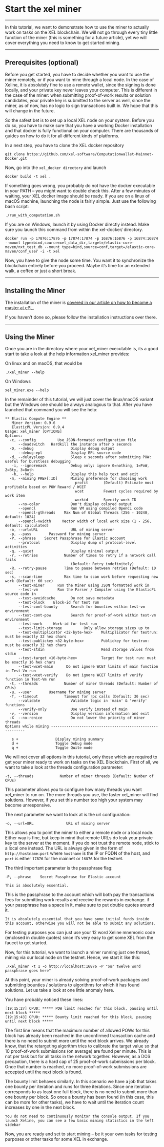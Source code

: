 <!-- TITLE: Start The Xel Miner -->
<!-- SUBTITLE: A quick summary of Start The Xel Miner -->

# Start the xel miner
-----
In this tutorial, we want to demonstrate how to use the miner to actually work on tasks on the XEL blockchain. We will not go through every tiny little function of the miner (this is something for a future article), yet we will cover everything you need to know to get started mining.

-----

Prerequisites (optional)
-----
Before you get started, you have to decide whether you want to use the miner remotely, or if you want to mine through a local node. In the case of Xeline, it is absolutely fine to use a remote wallet, since the signing is done locally, and your private key never leaves your computer. This is different in the case of the miner: when submitting proof-of-work results or solution candidates, your private key is submitted to the server as well, since the miner, as of now, has no logic to sign transactions built in. We hope that this will change in the future.

So the safest bet is to set up a local XEL node on your system. Before you do so, you have to make sure that you have a working Docker installation and that docker is fully functional on your computer. There are thousands of guides on how to do it for all different kinds of platforms.

In a next step, you have to clone the XEL docker repository

```text
git clone https://github.com/xel-software/Computationwallet-Mainnet-Docker.git
```

Now, go into the `xel_docker directory` and launch

```text
docker build -t xel .
```

If something goes wrong, you probably do not have the docker executable in your PATH – you might want to double check this. After a few minutes of waiting, your XEL docker image should be ready. If you are on a linux of macOS machine, launching the node is fairly simple. Just use the following bash script:

```text
./run_with_computation.sh
```

If you are on Windows, launch it by using Docker directly instead. Make sure you launch this command from within the xel-docker/ directory.

```text
docker run -p 17876:17876 -p 17874:17874 -p 16876:16876 -p 16874:16874 --mount type=bind,source=xel_data_dir,target=/elastic-core-maven/nxt_test_db --mount type=bind,source=conf,target=/elastic-core-maven/conf_user -i -t xel
```

Now, you have to give the node some time. You want it to synchronize the blockchain entirely before you proceed. Maybe it’s time for an extended walk, a coffee or just a short break.

-----
Installing the Miner
-----
<p> The installation of the miner is <a href="home#elastic-pl-e-pl">covered in our article on how to become a master at ePL. </a></p>If you haven’t done so, please follow the installation instructions over there.


-----

Using the Miner
-----

Once you are in the directory where your xel_miner executable is, its a good start to take a look at the help information xel_miner provides:

On linux and on macOS, that would be

```text
./xel_miner --help
```

On Windows


```text
xel_miner.exe --help
```

In the remainder of this tutorial, we will just cover the linux/macOS variant but the Windows one should be always analogous to that. After you have launched that command you will see the help:


```text
** Elastic Compute Engine **
   Miner Version: 0.9.6
   ElasticPL Version: 0.9.4
Usage: xel_miner [OPTIONS]
Options:
  -c, --config          Use JSON-formated configuration file
      --deadswitch   Hardkill the instance after x seconds
  -D, --debug                 Display debug output
      --debug-epl             Display EPL source code
  -d, --delaysleep	     	  Sleep x seconds after submitting POW: useful for burstless debugging
   -i, --ignoremask			  Debug only: ignore 0=nothing, 1=PoW, 2=Bty, 3=Both
   -h, --help                 Display this help text and exit
  -m, --mining PREF[:ID]      Mining preference for choosing work
                                profit       (Default) Estimate most profitable based on POW Reward / WCET
                                wcet         Fewest cycles required by work item
                                workid		 Specify work ID
      --no-color              Don't display colored output
      --opencl	              Run VM using compiled OpenCL code
      --opencl-gthreads    Max Num of Global Threads (256 - 10240, default: 1024)
      --opencl-vwidth 	  Vector width of local work size (1 - 256, default: calculated)
  -o, --url=URL               URL of mining server
  -p, --pass        Password for mining server
  -P, --phrase    Secret Passphrase for Elastic account
      --protocol              Display dump of protocol-level activities
  -q, --quiet                 Display minimal output
  -r, --retries            Number of times to retry if a network call fails
                              (Default: Retry indefinitely)
  -R, --retry-pause        Time to pause between retries (Default: 10 sec)
  -s, --scan-time          Max time to scan work before requesting new work (Default: 60 sec)
  	  --test-miner      Run the Miner using JSON formatted work in 
      --test-vm         Run the Parser / Compiler using the ElasticPL source code in 
	  --test-avoidcache   	  Do not save metadata
      --test-block 	  Block-id for test run
	  --test-cont-bounty      Search for bounties within test-vm environment
	  --test-cont-pow         Search for proof-of-work within test-vm environment
	  --test-work 	  Work-id for test run
	  --test-limit-storage 			Only allow storage sizes up to 
	  --test-multiplicator <32-byte-hex>	Multiplicator for testrun: must be exactly 32 hex chars
	  --test-publickey <32-byte-hex>		Publickey for testrun: must be exactly 32 hex chars
	  --test-stdin		                    Read storage values from stdin
	  --test-target <16-byte-hex>		    Target for test run: must be exactly 16 hex chars
	  --test-wcet-main 		Do not ignore WCET limits of main function in Test-Vm run
	  --test-wcet-verify 	Do not ignore WCET limits of verify function in Test-Vm run
  -t, --threads            Number of miner threads (Default: Number of CPUs)
  -u, --user        Username for mining server
  -T, --timeout            Timeout for rpc calls (Default: 30 sec)
      --validate              Validate logic in 'main' & 'verify' functions
	  --verify-only           Use verify instead of main
  -v, --version               Display version information and exit
  -X  --no-renice             Do not lower the priority of miner threads
Options while mining ----------------------------------------------------------

   s +                 Display mining summary
   d +                 Toggle Debug mode
   q +                 Toggle Quite mode
```

We will not cover all options in this tutorial, only those which are required to get your miner ready to work on tasks on the XEL Blockchain. First of all, we want to take a look at the threads configuration parameter:


```text
-t, --threads            Number of miner threads (Default: Number of CPUs)
```

This parameter allows you to configure how many threads you want xel_miner to run on. The more threads you use, the faster xel_miner will find solutions. However, if you set this number too high your system may become unresponsive.

The next parameter we want to look at is the url configuration:


```text
-o, --url=URL               URL of mining server
```

This allows you to point the miner to either a remote node or a local node. Either way is fine, but keep in mind that remote URLs do leak your private key to the server at the moment. If you do not trust the remote node, stick to a local one instead. The URL is always given in the form of `http://hostname:port` where `hostname` is the IP or FQDN of the host, and `port` is either `17876` for the mainnet or `16876` for the testnet.

The third important parameter is the passphrase flag:


```text
-P, --phrase    Secret Passphrase for Elastic account
```

`This is absolutely essential. `

This is the passphrase to the account which will both pay the transactions fees for submitting work results and receive the rewards in exchange. if your passphrase has a space in it, make sure to put double quotes around it. 

`It is absolutely essential that you have some initial funds inside this account, otherwise you will not be able to submit any solutions. `

For testing purposes you can just use your 12 word Xeline mnemonic code (enclosed in double quotes) since it’s very easy to get some XEL from the faucet to get started.

Now, for this tutorial, we want to launch a miner running just one thread, mining via our local node on the testnet. Hence, we start it like this:


```text
./xel_miner -t 1 -o http://localhost:16876 -P "our twelve word passphrase goes here"
```

At this point, your miner is already solving proof-of-work packages and submitting bounties / solutions to algorithms for which it has found solutions. Let us take a look at one little anomaly here.

You have probably noticed these lines:


```text
[19:15:27] CPU0: ***** POW limit reached for this block, pausing until next block *****
[19:15:43] CPU0: ***** Bounty limit reached for this block, pausing until next block *****
```

The first line means that the maximum number of allowed POWs for this block has already been reached in the unconfirmed transaction cache and there is no need to submit more until the next block arrives. We already know, that the retargeting algorithm tries to calibrate the target value so that 10 proof-of-work submissions (on average) are found per minute. This is not per task but for all tasks in the network together. However, as a DOS precaution, there is a hard cap of 25 proof-of-work submissions per block. Once that number is reached, no more proof-of-work submissions are accepted until the next block is found.

The bounty limit behaves similarly. In this scenario we have a job that takes one bounty per iteration and runs for three iterations. Since one iteration corresponds to as least one full block, there is no need to submit more than one bounty per block. So once a bounty has been found (in this case, this can be more for other tasks), we have to wait until the iteration count increases by one in the next block.

`You do not need to continuously monitor the console output. If you launch Xeline, you can see a few basic mining statistics in the left sidebar`

Now, you are ready and set to start mining – be it your own tasks for testing purposes or other tasks for some XEL in exchange.
